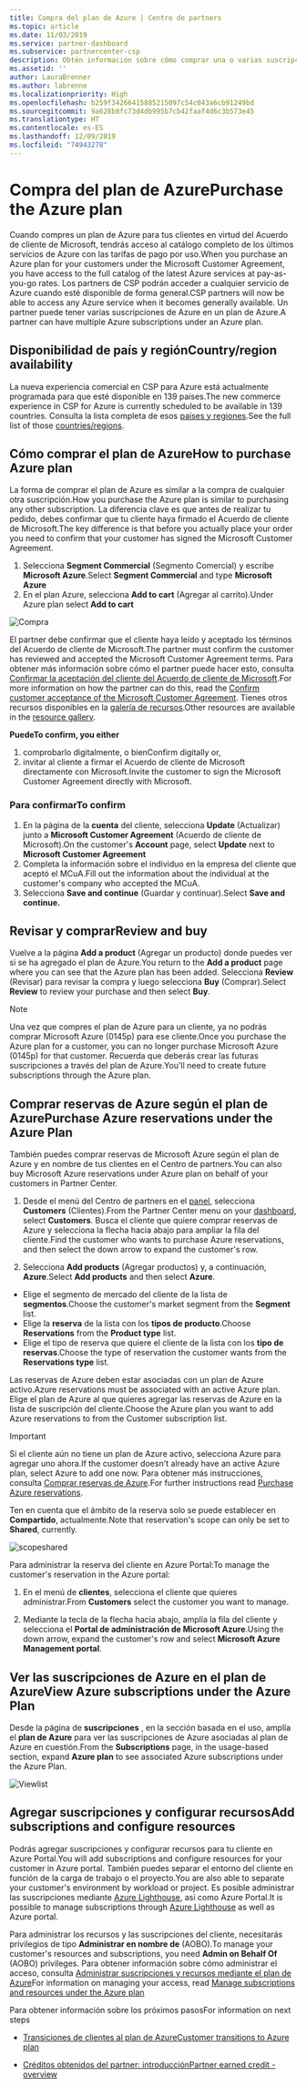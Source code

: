 ```yaml
---
title: Compra del plan de Azure | Centro de partners
ms.topic: article
ms.date: 11/03/2019
ms.service: partner-dashboard
ms.subservice: partnercenter-csp
description: Obtén información sobre cómo comprar una o varias suscripciones y reservas de Azure en un plan de Azure, cómo configurar los recursos, y cómo ver o agregar suscripciones.
ms.assetid: ''
author: LauraBrenner
ms.author: labrenne
ms.localizationpriority: High
ms.openlocfilehash: b259f34266415885215097c54c043a6cb91249bd
ms.sourcegitcommit: 9a628b8fc73d4db995b7cb42faaf4d6c3b573e45
ms.translationtype: HT
ms.contentlocale: es-ES
ms.lasthandoff: 12/09/2019
ms.locfileid: "74943278"
---
```

# <a name="purchase-the-azure-plan"></a><span data-ttu-id="b7fbd-103">Compra del plan de Azure</span><span class="sxs-lookup"><span data-stu-id="b7fbd-103">Purchase the Azure plan</span></span>

<span data-ttu-id="b7fbd-104">Cuando compres un plan de Azure para tus clientes en virtud del Acuerdo de cliente de Microsoft, tendrás acceso al catálogo completo de los últimos servicios de Azure con las tarifas de pago por uso.</span><span class="sxs-lookup"><span data-stu-id="b7fbd-104">When you purchase an Azure plan for your customers under the Microsoft Customer Agreement, you have access to the full catalog of the latest Azure services at pay-as-you-go rates.</span></span> <span data-ttu-id="b7fbd-105">Los partners de CSP podrán acceder a cualquier servicio de Azure cuando esté disponible de forma general.</span><span class="sxs-lookup"><span data-stu-id="b7fbd-105">CSP partners will now be able to access any Azure service when it becomes generally available.</span></span> <span data-ttu-id="b7fbd-106">Un partner puede tener varias suscripciones de Azure en un plan de Azure.</span><span class="sxs-lookup"><span data-stu-id="b7fbd-106">A partner can have multiple Azure subscriptions under an Azure plan.</span></span> 

## <a name="countryregion-availability"></a><span data-ttu-id="b7fbd-107">Disponibilidad de país y región</span><span class="sxs-lookup"><span data-stu-id="b7fbd-107">Country/region availability</span></span>
<span data-ttu-id="b7fbd-108">La nueva experiencia comercial en CSP para Azure está actualmente programada para que esté disponible en 139 países.</span><span class="sxs-lookup"><span data-stu-id="b7fbd-108">The new commerce experience in CSP for Azure is currently scheduled to be available in 139 countries.</span></span> <span data-ttu-id="b7fbd-109">Consulta la lista completa de esos [países y regiones](https://query.prod.cms.rt.microsoft.com/cms/api/am/binary/RE3QN0x).</span><span class="sxs-lookup"><span data-stu-id="b7fbd-109">See the full list of those [countries/regions](https://query.prod.cms.rt.microsoft.com/cms/api/am/binary/RE3QN0x).</span></span> 

## <a name="how-to-purchase-azure-plan"></a><span data-ttu-id="b7fbd-110">Cómo comprar el plan de Azure</span><span class="sxs-lookup"><span data-stu-id="b7fbd-110">How to purchase Azure plan</span></span>

<span data-ttu-id="b7fbd-111">La forma de comprar el plan de Azure es similar a la compra de cualquier otra suscripción.</span><span class="sxs-lookup"><span data-stu-id="b7fbd-111">How you purchase the Azure plan is similar to purchasing any other subscription.</span></span> <span data-ttu-id="b7fbd-112">La diferencia clave es que antes de realizar tu pedido, debes confirmar que tu cliente haya firmado el Acuerdo de cliente de Microsoft.</span><span class="sxs-lookup"><span data-stu-id="b7fbd-112">The key difference is that before you actually place your order you need to confirm that your customer has signed the Microsoft Customer Agreement.</span></span>

1. <span data-ttu-id="b7fbd-113">Selecciona **Segment Commercial** (Segmento Comercial) y escribe **Microsoft Azure**.</span><span class="sxs-lookup"><span data-stu-id="b7fbd-113">Select **Segment Commercial** and type **Microsoft Azure**</span></span> 
2. <span data-ttu-id="b7fbd-114">En el plan Azure, selecciona **Add to cart** (Agregar al carrito).</span><span class="sxs-lookup"><span data-stu-id="b7fbd-114">Under Azure plan select **Add to cart**</span></span>

![Compra](images/azure/Azurepurchase1.png)

<span data-ttu-id="b7fbd-116">El partner debe confirmar que el cliente haya leído y aceptado los términos del Acuerdo de cliente de Microsoft.</span><span class="sxs-lookup"><span data-stu-id="b7fbd-116">The partner must confirm the customer has reviewed and accepted the Microsoft Customer Agreement terms.</span></span> <span data-ttu-id="b7fbd-117">Para obtener más información sobre cómo el partner puede hacer esto, consulta [Confirmar la aceptación del cliente del Acuerdo de cliente de Microsoft](https://docs.microsoft.com/partner-center/confirm-customer-agreement).</span><span class="sxs-lookup"><span data-stu-id="b7fbd-117">For more information on how the partner can do this, read the [Confirm customer acceptance of the Microsoft Customer Agreement](https://docs.microsoft.com/partner-center/confirm-customer-agreement).</span></span> <span data-ttu-id="b7fbd-118">Tienes otros recursos disponibles en la [galería de recursos](https://partner.microsoft.com/resources/collection/Microsoft-Customer-Agreement-in-the-CSP-program#/).</span><span class="sxs-lookup"><span data-stu-id="b7fbd-118">Other resources are available in the [resource gallery](https://partner.microsoft.com/resources/collection/Microsoft-Customer-Agreement-in-the-CSP-program#/).</span></span>

<span data-ttu-id="b7fbd-119">**Puede**</span><span class="sxs-lookup"><span data-stu-id="b7fbd-119">**To confirm, you either**</span></span>
1. <span data-ttu-id="b7fbd-120">comprobarlo digitalmente, o bien</span><span class="sxs-lookup"><span data-stu-id="b7fbd-120">Confirm digitally or,</span></span>
2. <span data-ttu-id="b7fbd-121">invitar al cliente a firmar el Acuerdo de cliente de Microsoft directamente con Microsoft.</span><span class="sxs-lookup"><span data-stu-id="b7fbd-121">Invite the customer to sign the Microsoft Customer Agreement directly with Microsoft.</span></span> 

### <a name="to-confirm"></a><span data-ttu-id="b7fbd-122">Para confirmar</span><span class="sxs-lookup"><span data-stu-id="b7fbd-122">To confirm</span></span> 

1. <span data-ttu-id="b7fbd-123">En la página de la **cuenta** del cliente, selecciona **Update** (Actualizar) junto a **Microsoft Customer Agreement** (Acuerdo de cliente de Microsoft).</span><span class="sxs-lookup"><span data-stu-id="b7fbd-123">On the customer's **Account** page, select **Update** next to **Microsoft Customer Agreement**</span></span>  
2. <span data-ttu-id="b7fbd-124">Completa la información sobre el individuo en la empresa del cliente que aceptó el MCuA.</span><span class="sxs-lookup"><span data-stu-id="b7fbd-124">Fill out the information about the individual at the customer's company who accepted the MCuA.</span></span>
3. <span data-ttu-id="b7fbd-125">Selecciona **Save and continue** (Guardar y continuar).</span><span class="sxs-lookup"><span data-stu-id="b7fbd-125">Select **Save and continue.**</span></span>  

## <a name="review-and-buy"></a><span data-ttu-id="b7fbd-126">Revisar y comprar</span><span class="sxs-lookup"><span data-stu-id="b7fbd-126">Review and buy</span></span>

<span data-ttu-id="b7fbd-127">Vuelve a la página **Add a product** (Agregar un producto) donde puedes ver si se ha agregado el plan de Azure.</span><span class="sxs-lookup"><span data-stu-id="b7fbd-127">You return to the **Add a product** page where you can see that the Azure plan has been added.</span></span> <span data-ttu-id="b7fbd-128">Selecciona **Review** (Revisar) para revisar la compra y luego selecciona **Buy** (Comprar).</span><span class="sxs-lookup"><span data-stu-id="b7fbd-128">Select **Review** to review your purchase and then select **Buy**.</span></span> 

>[!Note]
><span data-ttu-id="b7fbd-129">Una vez que compres el plan de Azure para un cliente, ya no podrás comprar Microsoft Azure (0145p) para ese cliente.</span><span class="sxs-lookup"><span data-stu-id="b7fbd-129">Once you purchase the Azure plan for a customer, you can no longer purchase Microsoft Azure (0145p) for that customer.</span></span> <span data-ttu-id="b7fbd-130">Recuerda que deberás crear las futuras suscripciones a través del plan de Azure.</span><span class="sxs-lookup"><span data-stu-id="b7fbd-130">You'll need to create future subscriptions through the Azure plan.</span></span>

## <a name="purchase-azure-reservations-under-the-azure-plan"></a><span data-ttu-id="b7fbd-131">Comprar reservas de Azure según el plan de Azure</span><span class="sxs-lookup"><span data-stu-id="b7fbd-131">Purchase Azure reservations under the Azure Plan</span></span> 
  
<span data-ttu-id="b7fbd-132">También puedes comprar reservas de Microsoft Azure según el plan de Azure y en nombre de tus clientes en el Centro de partners.</span><span class="sxs-lookup"><span data-stu-id="b7fbd-132">You can also buy Microsoft Azure reservations under Azure plan on behalf of your customers in Partner Center.</span></span>

1. <span data-ttu-id="b7fbd-133">Desde el menú del Centro de partners en el [panel](https://partner.microsoft.com/dashboard/), selecciona **Customers** (Clientes).</span><span class="sxs-lookup"><span data-stu-id="b7fbd-133">From the Partner Center menu on your [dashboard](https://partner.microsoft.com/dashboard/), select **Customers**.</span></span> <span data-ttu-id="b7fbd-134">Busca el cliente que quiere comprar reservas de Azure y selecciona la flecha hacia abajo para ampliar la fila del cliente.</span><span class="sxs-lookup"><span data-stu-id="b7fbd-134">Find the customer who wants to purchase Azure reservations, and then select the down arrow to expand the customer's row.</span></span> 

2. <span data-ttu-id="b7fbd-135">Selecciona **Add products** (Agregar productos) y, a continuación, **Azure**.</span><span class="sxs-lookup"><span data-stu-id="b7fbd-135">Select **Add products** and then select **Azure**.</span></span> 
- <span data-ttu-id="b7fbd-136">Elige el segmento de mercado del cliente de la lista de **segmentos**.</span><span class="sxs-lookup"><span data-stu-id="b7fbd-136">Choose the customer's market segment from the **Segment** list.</span></span> 
- <span data-ttu-id="b7fbd-137">Elige la **reserva** de la lista con los **tipos de producto**.</span><span class="sxs-lookup"><span data-stu-id="b7fbd-137">Choose **Reservations** from the **Product type** list.</span></span> 
- <span data-ttu-id="b7fbd-138">Elige el tipo de reserva que quiere el cliente de la lista con los **tipo de reservas**.</span><span class="sxs-lookup"><span data-stu-id="b7fbd-138">Choose the type of reservation the customer wants from the **Reservations type** list.</span></span> 

<span data-ttu-id="b7fbd-139">Las reservas de Azure deben estar asociadas con un plan de Azure activo.</span><span class="sxs-lookup"><span data-stu-id="b7fbd-139">Azure reservations must be associated with an active Azure plan.</span></span> <span data-ttu-id="b7fbd-140">Elige el plan de Azure al que quieres agregar las reservas de Azure en la lista de suscripción del cliente.</span><span class="sxs-lookup"><span data-stu-id="b7fbd-140">Choose the Azure plan you want to add Azure reservations to from the Customer subscription list.</span></span> 

>[!Important] 
><span data-ttu-id="b7fbd-141">Si el cliente aún no tiene un plan de Azure activo, selecciona Azure para agregar uno ahora.</span><span class="sxs-lookup"><span data-stu-id="b7fbd-141">If the customer doesn't already have an active Azure plan, select Azure to add one now.</span></span> <span data-ttu-id="b7fbd-142">Para obtener más instrucciones, consulta [Comprar reservas de Azure](https://docs.microsoft.com/partner-center/azure-reservations-buying#purchase-azure-reservations).</span><span class="sxs-lookup"><span data-stu-id="b7fbd-142">For further instructions read [Purchase Azure reservations](https://docs.microsoft.com/partner-center/azure-reservations-buying#purchase-azure-reservations).</span></span>

<span data-ttu-id="b7fbd-143">Ten en cuenta que el ámbito de la reserva solo se puede establecer en **Compartido**, actualmente.</span><span class="sxs-lookup"><span data-stu-id="b7fbd-143">Note that reservation's scope can only be set to **Shared**, currently.</span></span> 

![scopeshared](images/azure/addprods1.png)

<span data-ttu-id="b7fbd-145">Para administrar la reserva del cliente en Azure Portal:</span><span class="sxs-lookup"><span data-stu-id="b7fbd-145">To manage the customer's reservation in the Azure portal:</span></span> 

1. <span data-ttu-id="b7fbd-146">En el menú de **clientes**, selecciona el cliente que quieres administrar.</span><span class="sxs-lookup"><span data-stu-id="b7fbd-146">From **Customers** select the customer you want to manage.</span></span> 

2. <span data-ttu-id="b7fbd-147">Mediante la tecla de la flecha hacia abajo, amplía la fila del cliente y selecciona el **Portal de administración de Microsoft Azure**.</span><span class="sxs-lookup"><span data-stu-id="b7fbd-147">Using the down arrow, expand the customer's row and select **Microsoft Azure Management portal**.</span></span>  
 
## <a name="view-azure-subscriptions-under-the-azure-plan"></a><span data-ttu-id="b7fbd-148">Ver las suscripciones de Azure en el plan de Azure</span><span class="sxs-lookup"><span data-stu-id="b7fbd-148">View Azure subscriptions under the Azure Plan</span></span> 

<span data-ttu-id="b7fbd-149">Desde la página de **suscripciones** , en la sección basada en el uso, amplía el **plan de Azure** para ver las suscripciones de Azure asociadas al plan de Azure en cuestión.</span><span class="sxs-lookup"><span data-stu-id="b7fbd-149">From the **Subscriptions** page, in the usage-based section, expand **Azure plan** to see associated Azure subscriptions under the Azure Plan.</span></span>

![Viewlist](images/azure/addprods2.png) 


## <a name="add-subscriptions-and-configure-resources"></a><span data-ttu-id="b7fbd-151">Agregar suscripciones y configurar recursos</span><span class="sxs-lookup"><span data-stu-id="b7fbd-151">Add subscriptions and configure resources</span></span>

<span data-ttu-id="b7fbd-152">Podrás agregar suscripciones y configurar recursos para tu cliente en Azure Portal.</span><span class="sxs-lookup"><span data-stu-id="b7fbd-152">You will add subscriptions and configure resources for your customer in Azure portal.</span></span> <span data-ttu-id="b7fbd-153">También puedes separar el entorno del cliente en función de la carga de trabajo o el proyecto.</span><span class="sxs-lookup"><span data-stu-id="b7fbd-153">You are also able to separate your customer's environment by workload or project.</span></span> <span data-ttu-id="b7fbd-154">Es posible administrar las suscripciones mediante [Azure Lighthouse](https://azure.microsoft.com/services/azure-lighthouse/), así como Azure Portal.</span><span class="sxs-lookup"><span data-stu-id="b7fbd-154">It is possible to manage subscriptions through [Azure Lighthouse](https://azure.microsoft.com/services/azure-lighthouse/) as well as Azure portal.</span></span> 

<span data-ttu-id="b7fbd-155">Para administrar los recursos y las suscripciones del cliente, necesitarás privilegios de tipo **Administrar en nombre de** (AOBO).</span><span class="sxs-lookup"><span data-stu-id="b7fbd-155">To manage your customer's resources and subscriptions, you need **Admin on Behalf Of** (AOBO) privileges.</span></span> <span data-ttu-id="b7fbd-156">Para obtener información sobre cómo administrar el acceso, consulta [Administrar suscripciones y recursos mediante el plan de Azure](azure-plan-manage.md)</span><span class="sxs-lookup"><span data-stu-id="b7fbd-156">For information on managing your access, read [Manage subscriptions and resources under the Azure plan](azure-plan-manage.md)</span></span>

<span data-ttu-id="b7fbd-157">Para obtener información sobre los próximos pasos</span><span class="sxs-lookup"><span data-stu-id="b7fbd-157">For information on next steps</span></span>

- [<span data-ttu-id="b7fbd-158">Transiciones de clientes al plan de Azure</span><span class="sxs-lookup"><span data-stu-id="b7fbd-158">Customer transitions to Azure plan</span></span>](azure-plan-transition.md)

- [<span data-ttu-id="b7fbd-159">Créditos obtenidos del partner: introducción</span><span class="sxs-lookup"><span data-stu-id="b7fbd-159">Partner earned credit - overview</span></span>](partner-earned-credit.md)







            




    

  













    



    
